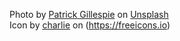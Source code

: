 Photo by [Patrick Gillespie](https://unsplash.com/es/@patrick_gillespie?utm_source=unsplash&utm_medium=referral&utm_content=creditCopyText) on [Unsplash](https://unsplash.com/s/photos/wales?utm_source=unsplash&utm_medium=referral&utm_content=creditCopyText)  
Icon by [charlie](https://freeicons.io/profile/740) on (https://freeicons.io)
                                
  